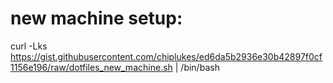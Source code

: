 # new machine setup:
curl -Lks https://gist.githubusercontent.com/chiplukes/ed6da5b2936e30b42897f0cf1156e196/raw/dotfiles_new_machine.sh | /bin/bash
